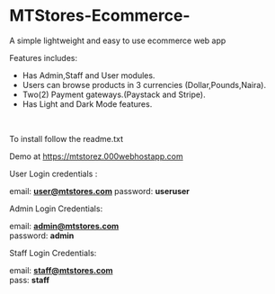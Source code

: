 # MTStores-Ecommerce-
A simple lightweight and easy to use ecommerce web app

Features includes:

<ul>
<li>Has Admin,Staff and User modules.</li>
<li>Users can browse products in 3 currencies (Dollar,Pounds,Naira).</li>
<li>Two(2) Payment gateways.(Paystack and Stripe).</li>
<li>Has Light and Dark Mode features.</li>

</ul>
<br>

To install follow the readme.txt

Demo at https://mtstorez.000webhostapp.com

User  Login credentials :

email: <b>user@mtstores.com</b>
password: <b>useruser</b>

Admin  Login Credentials:

email: <b>admin@mtstores.com</b><br>
password: <b>admin</b>

Staff Login Credentials:

email: <b>staff@mtstores.com</b><br>
pass: <b>staff</b>

